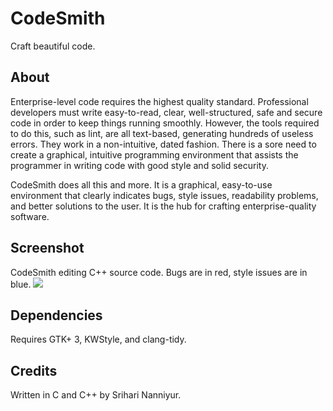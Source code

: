 # CodeSmith
Craft beautiful code.

## About
Enterprise-level code requires the highest quality standard. Professional developers must write easy-to-read, clear, well-structured, safe and secure code in order to keep things running smoothly. However, the tools required to do this, such as lint, are all text-based, generating hundreds of useless errors. They work in a non-intuitive, dated fashion. There is a sore need to create a graphical, intuitive programming environment that assists the programmer in writing code with good style and solid security.

CodeSmith does all this and more. It is a graphical, easy-to-use environment that clearly indicates bugs, style issues, readability problems, and better solutions to the user. It is the hub for crafting enterprise-quality software.

## Screenshot
CodeSmith editing C++ source code. Bugs are in red, style issues are in blue.
![](https://lh3.googleusercontent.com/9gfzifEX88HOw9F8-ZRQfrK0OIQZMJzWddkLpzfE4tNp3YYCl9PJ0hE4SET5UYtBC1sb_8atE_G8YBqqPq0dNB5Um7IF3RjhNkfj8x72zXXkdsw5MahAM0KSPEcG6mMW1wpYlb32M-kGzgzQFFpwKjXiDONuB_29C14EqCDkhYwDdvQRruLUJhg7IHNpeTzrh0kXjIXgNBnKdZaGrXshXwhmW8L0YiXD8GsF7GMH9kWL4BdoWKifKg564OYrlELQjD0m8PH6F3pj0jD0lQCtliwDBtadoBKZ7yGHMjzzGRKVy-DalzsftAWVenw5HvxeTCO-j71rkvKrC19rNa_qjydj_cNnhMJoSfTUG-K8KrtStkHCUpiW6dV6D6FIPSAyaDqG33FaUt_-R_FmuUEx7tXlXQBqHGnT4Ag4JBn3wl-fuG3gYhY1Y4Gkpd_6VG3Tqq7nlN1Ww-V63UyuLnITwXwZvfwDNM0Qfk4opApjqo50m0yoJEjcPhNCAkE-x1VIacLbgYQ1PLfn0EVush3ioxiMd2vSU7DSlR7Mu32Pey8CkscSjUMSugBjvhwr5TLxK8dgwgtGsBk9KhjiV0a7Eyg55AAYBYDEnHC1zA=w1586-h1400-no)

## Dependencies
Requires GTK+ 3, KWStyle, and clang-tidy.
## Credits
Written in C and C++ by Srihari Nanniyur.

